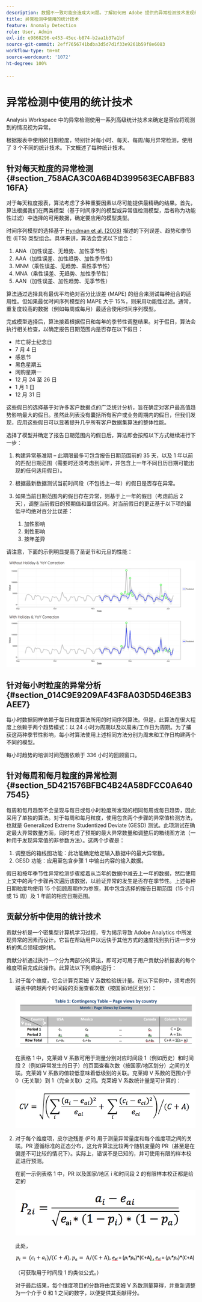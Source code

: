 ```yaml
---
description: 数据不一致可能会造成大问题。了解如何用 Adobe 提供的异常检测技术发现统计异常。立即开始使用。
title: 异常检测中使用的统计技术
feature: Anomaly Detection
role: User, Admin
exl-id: e9868296-e453-45ec-b874-b2aa1b37a1bf
source-git-commit: 2eff7656741bdba3d5d7d1f33e9261b59f8e6083
workflow-type: tm+mt
source-wordcount: '1072'
ht-degree: 100%

---
```


# 异常检测中使用的统计技术

Analysis Workspace 中的异常检测使用一系列高级统计技术来确定是否应将观测到的情况视为异常。

根据报表中使用的日期粒度，特别针对每小时、每天、每周/每月异常检测，使用了 3 个不同的统计技术。下文概述了每种统计技术。

## 针对每天粒度的异常检测 {#section_758ACA3C0A6B4D399563ECABFB8316FA}

对于每天粒度报表，算法考虑了多种重要因素以尽可能提供最精确的结果。首先，算法根据我们在两类模型（基于时间序列的模型或异常值检测模型，后者称为功能性过滤）中选择的可用数据，确定要应用的模型类型。

时间序列模型的选择基于 [Hyndman et al. (2008)](https://www.springer.com/us/book/9783540719168) 描述的下列误差、趋势和季节性 (ETS) 类型组合。具体来讲，算法会尝试以下组合：

1. ANA（加性误差、无趋势、加性季节性）
1. AAA（加性误差、加性趋势、加性季节性）
1. MNM（乘性误差、无趋势、乘性季节性）
1. MNA（乘性误差、无趋势、加性季节性）
1. AAN（加性误差、加性趋势、无季节性）

算法通过选择具有最优平均绝对百分比误差 (MAPE) 的组合来测试每种组合的适用性。但如果最优时间序列模型的 MAPE 大于 15%，则采用功能性过滤。通常，重复度较高的数据（例如每周或每月）最适合使用时间序列模型。

完成模型选择后，算法接着根据假日和每年的季节性调整结果。对于假日，算法会执行相关检查，以确定报告日期范围内是否存在以下假日：

* 阵亡将士纪念日
* 7 月 4 日
* 感恩节
* 黑色星期五
* 网购星期一
* 12 月 24 至 26 日
* 1 月 1 日
* 12 月 31 日

这些假日的选择基于对许多客户数据点的广泛统计分析，旨在确定对客户最高值趋势影响最大的假日。虽然此列表没有囊括所有客户或业务周期内的假日，但我们发现，应用这些假日可以显著提升几乎所有客户数据集算法的整体性能。

选择了模型并确定了报告日期范围内的假日后，算法即会按照以下方式继续进行下一步：

1. 构建异常基准期 – 此期限最多可包含报告日期范围前的 35 天，以及 1 年以前的匹配日期范围（需要时还须考虑到闰年，并包含上一年不同日历日期可能出现的任何适用假日）。
1. 根据最新数据测试当前时间段（不包括上一年）的假日是否存在异常。
1. 如果当前日期范围内的假日存在异常，则基于上一年的假日（考虑前后 2 天），调整当前假日的预期值和置信区间。对当前假日的更正基于以下项的最低平均绝对百分比误差：

   1. 加性影响
   1. 剩性影响
   1. 按年差异

请注意，下面的示例明显提高了圣诞节和元旦的性能：

![](assets/anomaly_statistics.png)

## 针对每小时粒度的异常分析 {#section_014C9E9209AF43F8A03D5D46E3B3AEE7}

每小时数据同样依赖于每日粒度算法所用的时间序列算法。但是，此算法在很大程度上依赖于两个趋势模式：以 24 小时为周期以及以周末/工作日为周期。为了捕获这两种季节性影响，每小时算法使用上述相同方法分别为周末和工作日构建两个不同的模型。

每小时趋势的培训时间范围依赖于 336 小时的回顾窗口。

## 针对每周和每月粒度的异常检测 {#section_5D421576BFBC4B24A58DFCC0A6407545}

每周和每月趋势不会呈现与每日或每小时粒度所发现的相同每周或每日趋势，因此采用了单独的算法。对于每周和每月粒度，使用包含两个步骤的异常值检测方法，也就是 Generalized Extreme Studentized Deviate (GESD) 测试。此项测试在确定最大异常数量方面，同时考虑了预期的最大异常数量和调整后的箱线图方法（一种用于发现异常值的非参数方法）。这两个步骤是：

1. 调整后的箱线图功能：此功能确定给定输入数据中的最大异常数。
1. GESD 功能：应用至包含步骤 1 中输出内容的输入数据。

假日和按年季节性异常检测步骤接着从当年的数据中减去上一年的数据，然后使用上文中的两个步骤再次遍历该数据，以验证异常的发生是否存在季节性。上述每种日期粒度均使用 15 个回顾周期作为参照，其中包含选择的报告日期范围（15 个月或 15 周）及 1 年前的相应日期范围。

## 贡献分析中使用的统计技术

贡献分析是一个密集型计算机学习过程，专为揭示导致 Adobe Analytics 中所发现异常的因素而设计。它旨在帮助用户以远快于其他方式的速度找到执行进一步分析的焦点领域或时机。

贡献分析通过执行一个分为两部分的算法，即可对可用于用户贡献分析报表的每个维度项目完成此操作。此算法以下列顺序运行：

1. 对于每个维度，它会计算克莱姆 V 系数检验统计量。在以下实例中，须考虑列联表中跨越两个时间段的页面查看次数（按国家/地区划分）：

   ![](assets/contingency_table.png)

   在表格 1 中，克莱姆 V 系数可用于测量分别对应时间段 1（例如历史）和时间段 2（例如异常发生的日子）的页面查看次数（按国家/地区划分）之间的关联。克莱姆 V 系数的值较低意味着低级别的关联。克莱姆 V 系数的范围介于 0（无关联）到 1（完全关联）之间。克莱姆 V 系数统计量是可计算的：

   ![](assets/cramers-v.png)

1. 对于每个维度项，皮尔逊残差 (PR) 用于测量异常量度和每个维度项之间的关联。PR 遵循标准的正态分布，这允许算法比较两个随机变量的 PR（甚至是在偏差不可比较的情况下）。实际上，错误不是已知的，并可使用有限的样本校正进行预测。

   在前一示例表格 1 中，PR 以及国家/地区 i 和时间段 2 的有限样本校正都是给定的

   ![](assets/persons-residual.png)

   此处，

   ![](assets/pr-example.png)

   （可获取用于时间段 1 的类似公式。）

   对于最后结果，每个维度项目的分数将由克莱姆 V 系数测量算得，并重新调整为一个介于 0 和 1 之间的数字，以便提供其贡献得分。

